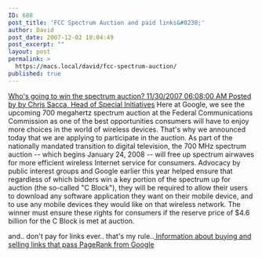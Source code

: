 ```yaml
---
ID: 688
post_title: 'FCC Spectrum Auction and paid links&#8230;'
author: David
post_date: 2007-12-02 10:04:49
post_excerpt: ""
layout: post
permalink: >
  https://macs.local/david/fcc-spectrum-auction/
published: true
---
```

<a href="http://googleblog.blogspot.com/2007/11/whos-going-to-win-spectrum-auction.html">Who's going to win the spectrum auction?
11/30/2007 06:08:00 AM
Posted by by Chris Sacca, Head of Special Initiatives</a>
Here at Google, we see the upcoming 700 megahertz spectrum auction at the Federal Communications Commission as one of the best opportunities consumers will have to enjoy more choices in the world of wireless devices. That's why we announced today that we are applying to participate in the auction.
As part of the nationally mandated transition to digital television, the 700 MHz spectrum auction -- which begins January 24, 2008 -- will free up spectrum airwaves for more efficient wireless Internet service for consumers. Advocacy by public interest groups and Google earlier this year helped ensure that regardless of which bidders win a key portion of the spectrum up for auction (the so-called "C Block"), they will be required to allow their users to download any software application they want on their mobile device, and to use any mobile devices they would like on that wireless network. The winner must ensure these rights for consumers if the reserve price of $4.6 billion for the C Block is met at auction.

and.. don't pay for links ever.. that's my rule..<a href="http://googlewebmastercentral.blogspot.com/2007/12/information-about-buying-and-selling.html">
Information about buying and selling links that pass PageRank from Google</a>